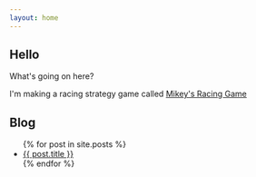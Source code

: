 ```yaml
---
layout: home
---
```


## Hello

What's going on here?

I'm making a racing strategy game called <a href="/racing-game/">Mikey's Racing Game</a>

<h2 id="blog">Blog</h2>

<ul>
  {% for post in site.posts %}
    <li>
      <a href="{{ post.url }}">{{ post.title }}</a>
    </li>
  {% endfor %}
</ul>